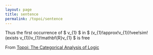 ```yaml
---
layout: page
title: sentence
permalink: /topoi/sentence
---
```

Thus the first occurrence of $ v_{1} $ in $ (v_{1}!approx!v_{1})!vee!sim!(exists v_{1})v_{1}!mathbf{R}v_{1} $ is free


From [Topoi: The Categorical Analysis of Logic](https://mathgloss.github.io/MathGloss/topoi.html)